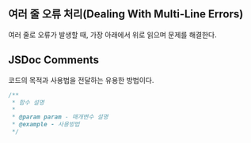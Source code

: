 ## 여러 줄 오류 처리(Dealing With Multi-Line Errors)

여러 줄로 오류가 발생할 때, 가장 아래에서 위로 읽으며 문제를 해결한다.

## JSDoc Comments

코드의 목적과 사용법을 전달하는 유용한 방법이다.

```javascript
/**
 * 함수 설명
 *
 * @param param - 매개변수 설명
 * @example - 사용방법
 */
```
